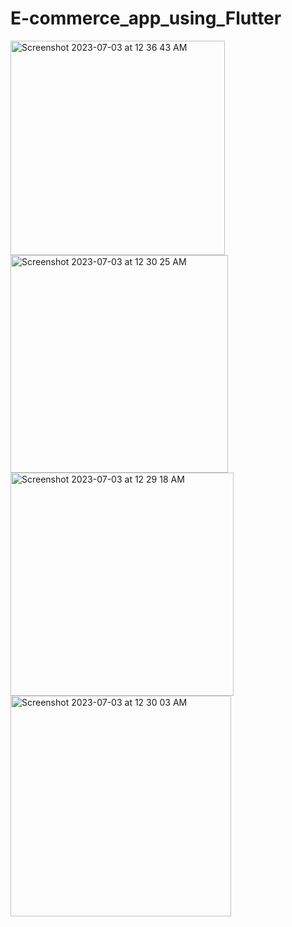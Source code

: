 # E-commerce_app_using_Flutter

<img width="343" alt="Screenshot 2023-07-03 at 12 36 43 AM" src="https://github.com/mohamedmahmoud95/E-commerce_app_using_Flutter/assets/46673407/2006bfdd-018d-40c9-9f8c-4ae0d2c2d43e">


<img width="348" alt="Screenshot 2023-07-03 at 12 30 25 AM" src="https://github.com/mohamedmahmoud95/E-commerce_app_using_Flutter/assets/46673407/1c9e7440-f185-4683-afad-fda06b58ac3f">


<img width="357" alt="Screenshot 2023-07-03 at 12 29 18 AM" src="https://github.com/mohamedmahmoud95/E-commerce_app_using_Flutter/assets/46673407/67734c8a-4897-4a65-bb1a-5a281c7f8bf8">


<img width="353" alt="Screenshot 2023-07-03 at 12 30 03 AM" src="https://github.com/mohamedmahmoud95/E-commerce_app_using_Flutter/assets/46673407/1c1df4cc-4930-4cb5-a47f-3b4e5ad84b66">





